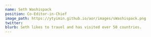 ```yaml
---
name: Seth Washispack
position: Co-Editor-in-Chief
image_path: https://ytyimin.github.io/aor/images/sWashispack.png
twitter: 
blurb: Seth likes to travel and has visited over 50 countries.
---
```

